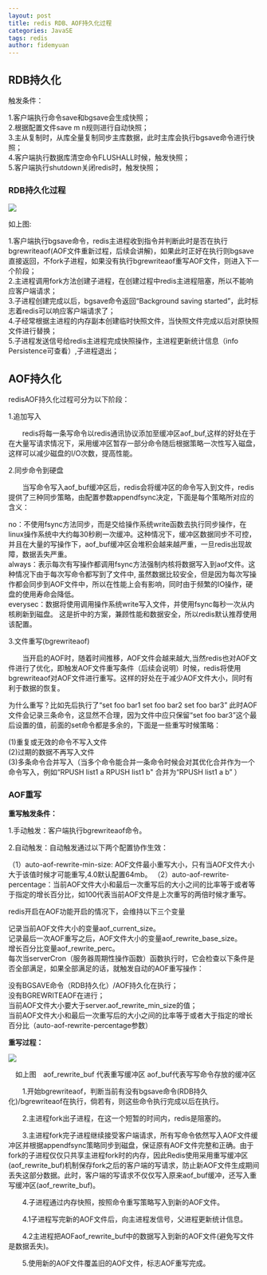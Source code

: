 ```yaml
---
layout: post
title: redis RDB、AOF持久化过程
categories: JavaSE
tags: redis
author: fidemyuan
---
```


## RDB持久化

触发条件：<br>

1.客户端执行命令save和bgsave会生成快照；<br>
2.根据配置文件save m n规则进行自动快照；<br>
3.主从复制时，从库全量复制同步主库数据，此时主库会执行bgsave命令进行快照；<br>
4.客户端执行数据库清空命令FLUSHALL时候，触发快照；<br>
5.客户端执行shutdown关闭redis时，触发快照；<br>

### RDB持久化过程

![](https://github.com/fidemyuan/fidemyuan.github.io/blob/master/img-folder/RDB-persistence.png)

如上图:<br>

1.客户端执行bgsave命令，redis主进程收到指令并判断此时是否在执行bgrewriteaof(AOF文件重新过程，后续会讲解)，如果此时正好在执行则bgsave直接返回，不fork子进程，如果没有执行bgrewriteaof重写AOF文件，则进入下一个阶段；<br>
2.主进程调用fork方法创建子进程，在创建过程中redis主进程阻塞，所以不能响应客户端请求；<br>
3.子进程创建完成以后，bgsave命令返回“Background saving started”，此时标志着redis可以响应客户端请求了；<br>
4.子经常根据主进程的内存副本创建临时快照文件，当快照文件完成以后对原快照文件进行替换；<br>
5.子进程发送信号给redis主进程完成快照操作，主进程更新统计信息（info Persistence可查看）,子进程退出；<br>

##  AOF持久化

redisAOF持久化过程可分为以下阶段：<br>

1.追加写入<br>

　　redis将每一条写命令以redis通讯协议添加至缓冲区aof_buf,这样的好处在于在大量写请求情况下，采用缓冲区暂存一部分命令随后根据策略一次性写入磁盘，这样可以减少磁盘的I/O次数，提高性能。<br>

2.同步命令到硬盘<br>

　　当写命令写入aof_buf缓冲区后，redis会将缓冲区的命令写入到文件，redis提供了三种同步策略，由配置参数appendfsync决定，下面是每个策略所对应的含义：<br>

no：不使用fsync方法同步，而是交给操作系统write函数去执行同步操作，在linux操作系统中大约每30秒刷一次缓冲。这种情况下，缓冲区数据同步不可控，并且在大量的写操作下，aof_buf缓冲区会堆积会越来越严重，一旦redis出现故障，数据丢失严重。<br>
always：表示每次有写操作都调用fsync方法强制内核将数据写入到aof文件。这种情况下由于每次写命令都写到了文件中, 虽然数据比较安全，但是因为每次写操作都会同步到AOF文件中，所以在性能上会有影响，同时由于频繁的IO操作，硬盘的使用寿命会降低。<br>
everysec：数据将使用调用操作系统write写入文件，并使用fsync每秒一次从内核刷新到磁盘。 这是折中的方案，兼顾性能和数据安全，所以redis默认推荐使用该配置。<br>

3.文件重写(bgrewriteaof)<br>

　　当开启的AOF时，随着时间推移，AOF文件会越来越大,当然redis也对AOF文件进行了优化，即触发AOF文件重写条件（后续会说明）时候，redis将使用bgrewriteaof对AOF文件进行重写。这样的好处在于减少AOF文件大小，同时有利于数据的恢复。<br>

  为什么重写？比如先后执行了“set foo bar1 set foo bar2 set foo bar3” 此时AOF文件会记录三条命令，这显然不合理，因为文件中应只保留“set foo bar3”这个最后设置的值，前面的set命令都是多余的，下面是一些重写时候策略：<br>

 (1)重复或无效的命令不写入文件<br>
 (2)过期的数据不再写入文件<br>
 (3)多条命令合并写入（当多个命令能合并一条命令时候会对其优化合并作为一个命令写入，例如“RPUSH list1 a RPUSH list1 b" 合并为“RPUSH list1 a b” ）<br>


### AOF重写

**重写触发条件：**

1.手动触发：客户端执行bgrewriteaof命令。

2.自动触发：自动触发通过以下两个配置协作生效：

（1）auto-aof-rewrite-min-size: AOF文件最小重写大小，只有当AOF文件大小大于该值时候才可能重写,4.0默认配置64mb。
（2）auto-aof-rewrite-percentage：当前AOF文件大小和最后一次重写后的大小之间的比率等于或者等于指定的增长百分比，如100代表当前AOF文件是上次重写的两倍时候才重写。　


redis开启在AOF功能开启的情况下，会维持以下三个变量<br>

记录当前AOF文件大小的变量aof_current_size。<br>
记录最后一次AOF重写之后，AOF文件大小的变量aof_rewrite_base_size。<br>
增长百分比变量aof_rewrite_perc。<br>
每次当serverCron（服务器周期性操作函数）函数执行时，它会检查以下条件是否全部满足，如果全部满足的话，就触发自动的AOF重写操作：<br>

没有BGSAVE命令（RDB持久化）/AOF持久化在执行；<br>
没有BGREWRITEAOF在进行；<br>
当前AOF文件大小要大于server.aof_rewrite_min_size的值；<br>
当前AOF文件大小和最后一次重写后的大小之间的比率等于或者大于指定的增长百分比（auto-aof-rewrite-percentage参数）<br>


**重写过程：**

![](https://github.com/fidemyuan/fidemyuan.github.io/blob/master/img-folder/AOF-persistence.png)


　如上图　aof_rewrite_buf 代表重写缓冲区      aof_buf代表写写命令存放的缓冲区

　　1.开始bgrewriteaof，判断当前有没有bgsave命令(RDB持久化)/bgrewriteaof在执行，倘若有，则这些命令执行完成以后在执行。<br>

　　2.主进程fork出子进程，在这一个短暂的时间内，redis是阻塞的。<br>

　　3.主进程fork完子进程继续接受客户端请求，所有写命令依然写入AOF文件缓冲区并根据appendfsync策略同步到磁盘，保证原有AOF文件完整和正确。由于fork的子进程仅仅只共享主进程fork时的内存，因此Redis使用采用重写缓冲区(aof_rewrite_buf)机制保存fork之后的客户端的写请求，防止新AOF文件生成期间丢失这部分数据。此时，客户端的写请求不仅仅写入原来aof_buf缓冲，还写入重写缓冲区(aof_rewrite_buf)。<br>

　　4.子进程通过内存快照，按照命令重写策略写入到新的AOF文件。<br>

　　4.1子进程写完新的AOF文件后，向主进程发信号，父进程更新统计信息。<br>

　　4.2主进程把AOFaof_rewrite_buf中的数据写入到新的AOF文件(避免写文件是数据丢失)。<br>

　　5.使用新的AOF文件覆盖旧的AOF文件，标志AOF重写完成。<br>
